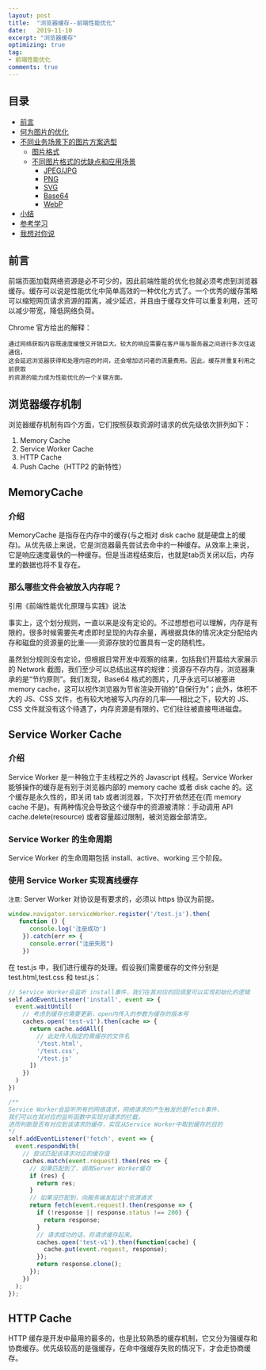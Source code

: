 ```yaml
---
layout: post
title:  "浏览器缓存--前端性能优化"
date:   2019-11-10
excerpt: "浏览器缓存"
optimizing: true
tag:
- 前端性能优化
comments: true
---
```


## 目录

* [前言](#前言)
* [何为图片的优化](#何为图片的优化)
* [不同业务场景下的图片方案选型](#不同业务场景下的图片方案选型)
  - [图片格式](#图片格式)
  - [不同图片格式的优缺点和应用场景](#不同图片格式的优缺点和应用场景)
    * [JPEG/JPG](#jpeg/jpg)
    * [PNG](#png)
    * [SVG](#svg)
    * [Base64](#base64)
    * [WebP](#webp)
* [小结](#小结)
* [参考学习](#参考学习)
* [我想对你说](#我想对你说)



## 前言

前端页面加载网络资源是必不可少的，因此前端性能的优化也就必须考虑到浏览器缓存。缓存可以说是性能优化中简单高效的一种优化方式了。一个优秀的缓存策略可以缩短网页请求资源的距离，减少延迟，并且由于缓存文件可以重复利用，还可以减少带宽，降低网络负荷。

Chrome 官方给出的解释：

```shell
通过网络获取内容既速度缓慢又开销巨大。较大的响应需要在客户端与服务器之间进行多次往返通信，
这会延迟浏览器获得和处理内容的时间，还会增加访问者的流量费用。因此，缓存并重复利用之前获取
的资源的能力成为性能优化的一个关键方面。
```

## 浏览器缓存机制

浏览器缓存机制有四个方面，它们按照获取资源时请求的优先级依次排列如下：

1. Memory Cache
2. Service Worker Cache
3. HTTP Cache
4. Push Cache（HTTP2 的新特性）

## MemoryCache

###  介绍

MemoryCache 是指存在内存中的缓存(与之相对 disk cache 就是硬盘上的缓存)。从优先级上来说，它是浏览器最先尝试去命中的一种缓存。从效率上来说，它是响应速度最快的一种缓存。但是当进程结束后，也就是tab页关闭以后，内存里的数据也将不复存在。

### 那么哪些文件会被放入内存呢？

引用《前端性能优化原理与实践》说法

事实上，这个划分规则，一直以来是没有定论的。不过想想也可以理解，内存是有限的，很多时候需要先考虑即时呈现的内存余量，再根据具体的情况决定分配给内存和磁盘的资源量的比重——资源存放的位置具有一定的随机性。

虽然划分规则没有定论，但根据日常开发中观察的结果，包括我们开篇给大家展示的 Network 截图，我们至少可以总结出这样的规律：资源存不存内存，浏览器秉承的是“节约原则”。我们发现，Base64 格式的图片，几乎永远可以被塞进 memory cache，这可以视作浏览器为节省渲染开销的“自保行为”；此外，体积不大的 JS、CSS 文件，也有较大地被写入内存的几率——相比之下，较大的 JS、CSS 文件就没有这个待遇了，内存资源是有限的，它们往往被直接甩进磁盘。

## Service Worker Cache

### 介绍

Service Worker 是一种独立于主线程之外的 Javascript 线程。Service Worker 能够操作的缓存是有别于浏览器内部的 memory cache 或者 disk cache 的。这个缓存是永久性的，即关闭 tab 或者浏览器，下次打开依然还在(而 memory cache 不是)。有两种情况会导致这个缓存中的资源被清除：手动调用 API cache.delete(resource) 或者容量超过限制，被浏览器全部清空。

### Service Worker 的生命周期

Service Worker 的生命周期包括 install、active、working 三个阶段。

### 使用 Service Worker 实现离线缓存

`注意`:  Server Worker 对协议是有要求的，必须以 https 协议为前提。

```javascript
window.navigator.serviceWorker.register('/test.js').then(
   function () {
      console.log('注册成功')
    }).catch(err => {
      console.error("注册失败")
    })
```
在 test.js 中，我们进行缓存的处理。假设我们需要缓存的文件分别是 test.html,test.css 和 test.js：

```javascript
// Service Worker会监听 install事件，我们在其对应的回调里可以实现初始化的逻辑  
self.addEventListener('install', event => {
  event.waitUntil(
    // 考虑到缓存也需要更新，open内传入的参数为缓存的版本号
    caches.open('test-v1').then(cache => {
      return cache.addAll([
        // 此处传入指定的需缓存的文件名
        '/test.html',
        '/test.css',
        '/test.js'
      ])
    })
  )
})

/**
Service Worker会监听所有的网络请求，网络请求的产生触发的是fetch事件，
我们可以在其对应的监听函数中实现对请求的拦截，
进而判断是否有对应到该请求的缓存，实现从Service Worker中取到缓存的目的
*/ 
self.addEventListener('fetch', event => {
  event.respondWith(
    // 尝试匹配该请求对应的缓存值
    caches.match(event.request).then(res => {
      // 如果匹配到了，调用Server Worker缓存
      if (res) {
        return res;
      }
      // 如果没匹配到，向服务端发起这个资源请求
      return fetch(event.request).then(response => {
        if (!response || response.status !== 200) {
          return response;
        }
        // 请求成功的话，将请求缓存起来。
        caches.open('test-v1').then(function(cache) {
          cache.put(event.request, response);
        });
        return response.clone();
      });
    })
  );
});
```

## HTTP Cache

HTTP 缓存是开发中最用的最多的，也是比较熟悉的缓存机制，它又分为强缓存和协商缓存。优先级较高的是强缓存，在命中强缓存失败的情况下，才会走协商缓存。















